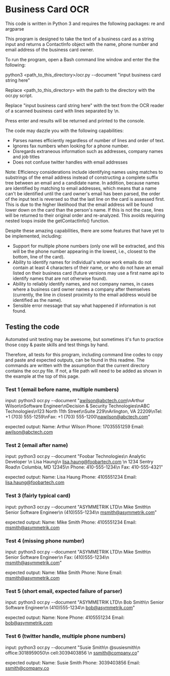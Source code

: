 # Business Card OCR

This code is written in Python 3 and requires the following packages: re and argparse

This program is designed to take the text of a business card as a string input and returns a ContactInfo object with the name, phone number and email address of the business card owner. 

To run the program, open a Bash command line window and enter the the following:

python3 <path_to_this_directory>/ocr.py --document "input business card string here"

Replace <path_to_this_directory> with the path to the directory with the ocr.py script.

Replace "input business card string here" with the text from the OCR reader of a scanned business card with lines separated by \n. 

Press enter and results will be returned and printed to the console.

The code may dazzle you with the following capabilities:
* Parses names efficiently regardless of number of lines and order of text. 
* Ignores fax numbers when looking for a phone number.
* Disregards extraneous information such as addresses, company names and job titles
* Does not confuse twitter handles with email addresses

Note: Efficiency considerations include identifying names using matches to substrings of the email address instead of constructing a complete suffix tree between an email and a candidate name. In addition, because names are identified by matching to email addresses, which means that a name can't be identified until the card owner's email has been parsed, the order of the input text is reversed so that the last line on the card is assessed first. This is due to the higher likelihood that the email address will be found lower down on the card than the person's name. If this is not the case, lines will be returned to their original order and re-analyzed. This avoids requiring nested loops inside the getContactInfo() function.

Despite these amazing capabilities, there are some features that have yet to be implemented, including:
* Support for multiple phone numbers (only one will be extracted, and this will be the phone number appearing in the lowest, i.e., closest to the bottom, line of the card).
* Ability to identify names for individual's whose work emails do not contain at least 4 characters of their name, or who do not have an email listed on their business card (future versions may use a first name api to identify names that are not otherwise found).
* Ability to reliably identify names, and not company names, in cases where a business card owner names a company after themselves (currently, the line in closest proximity to the email address would be identified as the name).
* Sensible error message that say what happened if information is not found.
 
## Testing the code
Automated unit testing may be awesome, but sometimes it's fun to practice those copy & paste skills and test things by hand. 

Therefore, all tests for this program, including command line codes to copy and paste and expected outputs, can be found in this readme. The commands are written with the assumption that the current directory contains the ocr.py file. If not, a file path will need to be added as shown in the example at the top of this page.

### Test 1 (email before name, multiple numbers)

input:
python3 ocr.py --document "awilson@abctech.com\nArthur Wilson\nSoftware Engineer\nDecision & Security Technologies\nABC Technologies\n123 North 11th Street\nSuite 229\nArlington, VA 22209\nTel: +1 (703) 555-1259\nFax: +1 (703) 555-1200\nawilson@abctech.com"

expected output:
Name: Arthur Wilson
Phone: 17035551259
Email: awilson@abctech.com

### Test 2 (email after name)

input: 
python3 ocr.py --document "Foobar Technologies\n Analytic Developer \n Lisa Haung\n lisa.haung@foobartech.com \n 1234 Sentry Road\n Columbia, MD 12345\n Phone: 410-555-1234\n Fax: 410-555-4321"

expected output:
Name: Lisa Haung
Phone: 4105551234
Email: lisa.haung@foobartech.com

### Test 3 (fairly typical card)

input:
python3 ocr.py --document "ASYMMETRIK LTD\n Mike Smith\n Senior Software Engineer\n (410)555-1234\n msmith@asymmetrik.com"

expected output:
Name: Mike Smith
Phone: 4105551234
Email: msmith@asymmetrik.com

### Test 4 (missing phone number)

input: 
python3 ocr.py --document "ASYMMETRIK LTD\n Mike Smith\n Senior Software Engineer\n Fax: (410)555-1234\n msmith@asymmetrik.com"

expected output:
Name: Mike Smith
Phone: None
Email: msmith@asymmetrik.com

### Test 5 (short email, expected failure of parser)

input: 
python3 ocr.py --document "ASYMMETRIK LTD\n Bob Smith\n Senior Software Engineer\n (410)555-1234\n bob@asymmetrik.com"

expected output:
Name: None
Phone: 4105551234
Email: bob@asymmetrik.com

### Test 6 (twitter handle, multiple phone numbers)

input:
python3 ocr.py --document "Susie Smith\n @susiesmith\n office:3018959050\n cell:3039403856 \n ssmith@company.co"

expected output:
Name: Susie Smith
Phone: 3039403856
Email: ssmith@company.co
